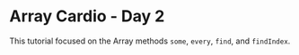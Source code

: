 # Array Cardio - Day 2

This tutorial focused on the Array methods `some`, `every`, `find`, and `findIndex`.
